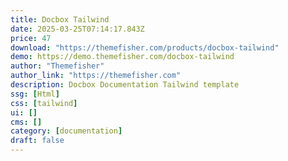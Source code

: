 ```yaml
---
title: Docbox Tailwind
date: 2025-03-25T07:14:17.843Z
price: 47
download: "https://themefisher.com/products/docbox-tailwind"
demo: https://demo.themefisher.com/docbox-tailwind
author: "Themefisher"
author_link: "https://themefisher.com"
description: Docbox Documentation Tailwind template
ssg: [Html]
css: [tailwind]
ui: []
cms: []
category: [documentation]
draft: false
---
```

